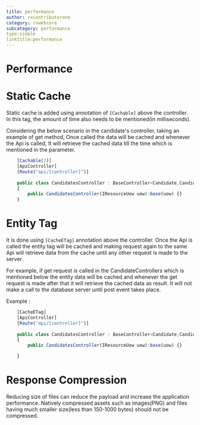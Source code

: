 ```yaml
---
title: performance
author: rxcontributorone
category: rxwebcore
subcategory: performance
type:simple
linktitle:performance
---
```


# Performance

# Static Cache
Static cache is added using annotation of `[Cachable]` above the controller. In this tag, the amount of time also needs to be mentioned(in milliseconds). 

Considering the below scenario in the candidate's controller, taking an example of get method, Once called the data will be cached and whenever the Api is called, It will retrieve the cached data till the time which is mentioned in the parameter.

````js
    [Cachable(2)]
    [ApiController]
    [Route("api/[controller]")]
	
	public class CandidatesController : BaseController<Candidate,Candidate,Candidate>
    {
        public CandidatesController(IResourceUow uow):base(uow) {}
    }
````

# Entity Tag
It is done using `[CacheETag]` annotation above the controller. Once the Api is called the entity tag will be cached and making request again to the same Api will retrieve data from the cache until any other request is made to the server. 

For example, if get request is called in the CandidateControllers which is mentioned below the entity data will be cached and whenever the get request is made after that it will retrieve the cached data as result. It will not make a call to the database server until post event takes place.

Example :

````js
    [CacheETag]
    [ApiController]
    [Route("api/[controller]")]
	
	public class CandidatesController : BaseController<Candidate,Candidate,Candidate>
    {
        public CandidatesController(IResourceUow uow):base(uow) {}

    }
````

# Response Compression
Reducing size of files can reduce the payload and increase the application performance. Natively compressed assets such as images(PNG) and files having much smaller size(less than 150-1000 bytes) should not be compressed.     

